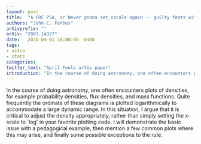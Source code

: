 ```yaml
---
layout: post
title:  "A PDF PSA, or Never gonna set_xscale again -- guilty feats with logarithms"
authors: "John C. Forbes"
arXivprefix: ""
arXiv: "2003.14327"
date:   2020-04-01 16:00:00 -0400
tags:
- astro
- stats
categories:
twitter_text: "April Fools arXiv paper"
introduction: "In the course of doing astronomy, one often encounters plots of densities..."
---
```


In the course of doing astronomy, one often encounters plots of densities, for example probability densities, flux densities, and mass functions. Quite frequently the ordinate of these diagrams is plotted logarithmically to accommodate a large dynamic range. In this situation, I argue that it is critical to adjust the density appropriately, rather than simply setting the x-scale to `log\' in your favorite plotting code. I will demonstrate the basic issue with a pedagogical example, then mention a few common plots where this may arise, and finally some possible exceptions to the rule.
